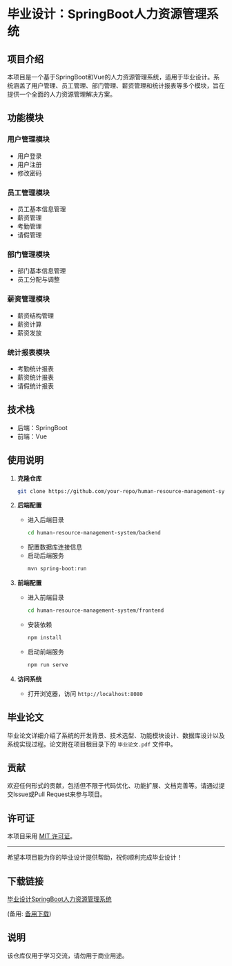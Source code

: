 # 毕业设计：SpringBoot人力资源管理系统

## 项目介绍

本项目是一个基于SpringBoot和Vue的人力资源管理系统，适用于毕业设计。系统涵盖了用户管理、员工管理、部门管理、薪资管理和统计报表等多个模块，旨在提供一个全面的人力资源管理解决方案。

## 功能模块

### 用户管理模块
- 用户登录
- 用户注册
- 修改密码

### 员工管理模块
- 员工基本信息管理
- 薪资管理
- 考勤管理
- 请假管理

### 部门管理模块
- 部门基本信息管理
- 员工分配与调整

### 薪资管理模块
- 薪资结构管理
- 薪资计算
- 薪资发放

### 统计报表模块
- 考勤统计报表
- 薪资统计报表
- 请假统计报表

## 技术栈
- 后端：SpringBoot
- 前端：Vue

## 使用说明

1. **克隆仓库**
   ```bash
   git clone https://github.com/your-repo/human-resource-management-system.git
   ```

2. **后端配置**
   - 进入后端目录
     ```bash
     cd human-resource-management-system/backend
     ```
   - 配置数据库连接信息
   - 启动后端服务
     ```bash
     mvn spring-boot:run
     ```

3. **前端配置**
   - 进入前端目录
     ```bash
     cd human-resource-management-system/frontend
     ```
   - 安装依赖
     ```bash
     npm install
     ```
   - 启动前端服务
     ```bash
     npm run serve
     ```

4. **访问系统**
   - 打开浏览器，访问 `http://localhost:8080`

## 毕业论文

毕业论文详细介绍了系统的开发背景、技术选型、功能模块设计、数据库设计以及系统实现过程。论文附在项目根目录下的 `毕业论文.pdf` 文件中。

## 贡献

欢迎任何形式的贡献，包括但不限于代码优化、功能扩展、文档完善等。请通过提交Issue或Pull Request来参与项目。

## 许可证

本项目采用 [MIT 许可证](LICENSE)。

---

希望本项目能为你的毕业设计提供帮助，祝你顺利完成毕业设计！

## 下载链接
[毕业设计SpringBoot人力资源管理系统](https://pan.quark.cn/s/004dda6a5555) 

(备用: [备用下载](https://pan.baidu.com/s/1RFNEsW-q7uQzO28nHu6fpg?pwd=1234))

## 说明

该仓库仅用于学习交流，请勿用于商业用途。
